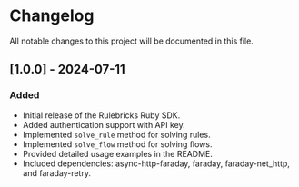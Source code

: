 # Changelog

All notable changes to this project will be documented in this file.

## [1.0.0] - 2024-07-11
### Added
- Initial release of the Rulebricks Ruby SDK.
- Added authentication support with API key.
- Implemented `solve_rule` method for solving rules.
- Implemented `solve_flow` method for solving flows.
- Provided detailed usage examples in the README.
- Included dependencies: async-http-faraday, faraday, faraday-net_http, and faraday-retry.
